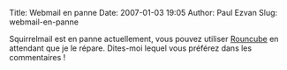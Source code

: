 Title: Webmail en panne
Date: 2007-01-03 19:05
Author: Paul Ezvan
Slug: webmail-en-panne

<div
class="field field-name-body field-type-text-with-summary field-label-hidden">

<div class="field-items">

<div class="field-item even">

Squirrelmail est en panne actuellement, vous pouvez utiliser
[Rouncube](https://www.ezvan.fr/roundcubemail/) en attendant que je le
répare. Dites-moi lequel vous préférez dans les commentaires !

</p>
<p>

</div>

</div>

</div>

</p>

